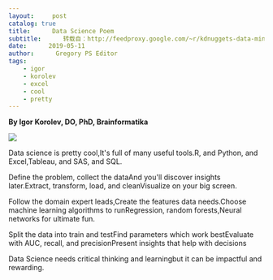```yaml
---
layout:     post
catalog: true
title:      Data Science Poem
subtitle:      转载自：http://feedproxy.google.com/~r/kdnuggets-data-mining-analytics/~3/2UT-lh8sGTw/data-science-poem.html
date:      2019-05-11
author:      Gregory PS Editor
tags:
    - igor
    - korolev
    - excel
    - cool
    - pretty
---
```


**By Igor Korolev, DO, PhD, Brainformatika**

![](https://www.kdnuggets.com/wp-content/uploads/data-scientist-kid-small.jpg)


Data science is pretty cool,It's full of many useful tools.R, and Python, and Excel,Tableau, and SAS, and SQL.

Define the problem, collect the dataAnd you'll discover insights later.Extract, transform, load, and cleanVisualize on your big screen.

Follow the domain expert leads,Create the features data needs.Choose machine learning algorithms to runRegression, random forests,Neural networks for ultimate fun.

Split the data into train and testFind parameters which work bestEvaluate with AUC, recall, and precisionPresent insights that help with decisions

Data Science needs critical thinking and learningbut it can be impactful and rewarding.



 
